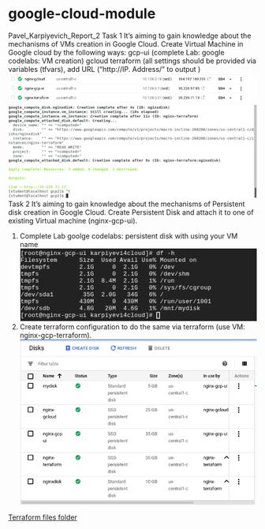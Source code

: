 # google-cloud-module
Pavel_Karpiyevich_Report_2
Task 1
It’s aiming to gain knowledge about the mechanisms of VMs creation in Google Cloud.
Create Virtual Machine in Google cloud by the following ways:
gcp-ui (complete Lab: google codelabs: VM creation)
gcloud
terraform (all settings should be provided via variables (tfvars), add URL (“http://IP. Address/” to output )
![Screenshot](src2/img/1.1.png)
![Screenshot](src2/img/1.2.png)
Task 2
It’s aiming to gain knowledge about the mechanisms of Persistent disk creation in Google Cloud.
Create Persistent Disk and attach it to one of existing Virtual machine (nginx-gcp-ui).
1. Complete Lab goolge codelabs: persistent disk with using your VM name
![Screenshot](src2/img/2.1.png)
2. Create terraform configuration to do the same via terraform (use VM: nginx-gcp-terraform).
![Screenshot](src2/img/2.2.png)

[Terraform files folder](https://github.com/MNT-Lab/google-cloud-module/tree/pkarpiyevich/day2/src2)


